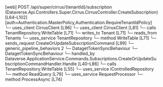 [web] POST /api/super/cirrus/{tenantId}/subscription  (Dataverse.Api.Controllers.Super.Cirrus.CirrusController.CreateSubscription)  [L64–L102] [auth=Authentication.MasterPolicy,Authentication.RequireTenantIdPolicy]
  └─ uses_client CirrusClient [L96]
  └─ uses_client CirrusClient [L81]
  └─ calls TenantRepository.WriteTable [L71]
  └─ writes_to Tenant [L71]
    └─ reads_from Tenants
  └─ uses_service TenantRepository
    └─ method WriteTable [L71]
  └─ sends_request CreateOrUpdateSubscriptionCommand [L99]
    └─ generic_pipeline_behaviors 2
      └─ DatagetTokenSyncBehaviour
      └─ DatagetTokenSyncBehaviour
    └─ handled_by Dataverse.ApplicationService.Commands.Subscriptions.CreateOrUpdateSubscriptionCommandHandler.Handle [L40–L86]
      └─ calls TenantRepository.WriteTable [L55]
      └─ uses_service IControlledRepository<DocumentStore>
        └─ method ReadQuery [L79]
      └─ uses_service RequestProcessor
        └─ method ProcessAsync [L74]

